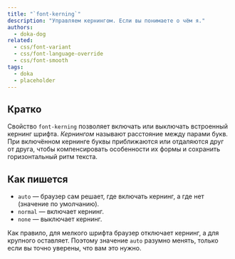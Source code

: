 ```yaml
---
title: "`font-kerning`"
description: "Управляем кернингом. Если вы понимаете о чём я."
authors:
  - doka-dog
related:
  - css/font-variant
  - css/font-language-override
  - css/font-smooth
tags:
  - doka
  - placeholder
---
```


## Кратко

Свойство `font-kerning` позволяет включать или выключать встроенный кернинг шрифта. _Кернингом_ называют расстояние между парами букв. При включённом кернинге буквы приближаются или отдаляются друг от друга, чтобы компенсировать особенности их формы и сохранить горизонтальный ритм текста.

## Как пишется

- `auto` — браузер сам решает, где включать кернинг, а где нет (значение по умолчанию).
- `normal` — включает кернинг.
- `none` — выключает кернинг.

Как правило, для мелкого шрифта браузер отключает кернинг, а для крупного оставляет. Поэтому значение `auto` разумно менять, только если вы точно уверены, что вам это нужно.
